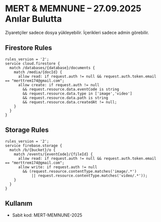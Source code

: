 # MERT & MEMNUNE – 27.09.2025 Anılar Bulutta

Ziyaretçiler sadece dosya yükleyebilir. İçerikleri sadece admin görebilir.

## Firestore Rules
```
rules_version = '2';
service cloud.firestore {
  match /databases/{database}/documents {
    match /media/{docId} {
      allow read: if request.auth != null && request.auth.token.email == "merttrem174@gmail.com";
      allow create: if request.auth != null
        && request.resource.data.eventCode is string
        && request.resource.data.type in ['image','video']
        && request.resource.data.path is string
        && request.resource.data.createdAt != null;
    }
  }
}
```

## Storage Rules
```
rules_version = '2';
service firebase.storage {
  match /b/{bucket}/o {
    match /events/{eventCode}/{fileId} {
      allow read: if request.auth != null && request.auth.token.email == "merttrem174@gmail.com";
      allow write: if request.auth != null
        && (request.resource.contentType.matches('image/.*')
            || request.resource.contentType.matches('video/.*'));
    }
  }
}
```

## Kullanım
- Sabit kod: MERT-MEMNUNE-2025

